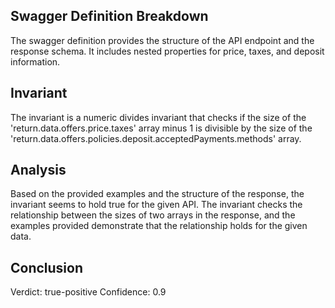 ## Swagger Definition Breakdown
The swagger definition provides the structure of the API endpoint and the response schema. It includes nested properties for price, taxes, and deposit information.

## Invariant
The invariant is a numeric divides invariant that checks if the size of the 'return.data.offers.price.taxes' array minus 1 is divisible by the size of the 'return.data.offers.policies.deposit.acceptedPayments.methods' array.

## Analysis
Based on the provided examples and the structure of the response, the invariant seems to hold true for the given API. The invariant checks the relationship between the sizes of two arrays in the response, and the examples provided demonstrate that the relationship holds for the given data.

## Conclusion
Verdict: true-positive
Confidence: 0.9
